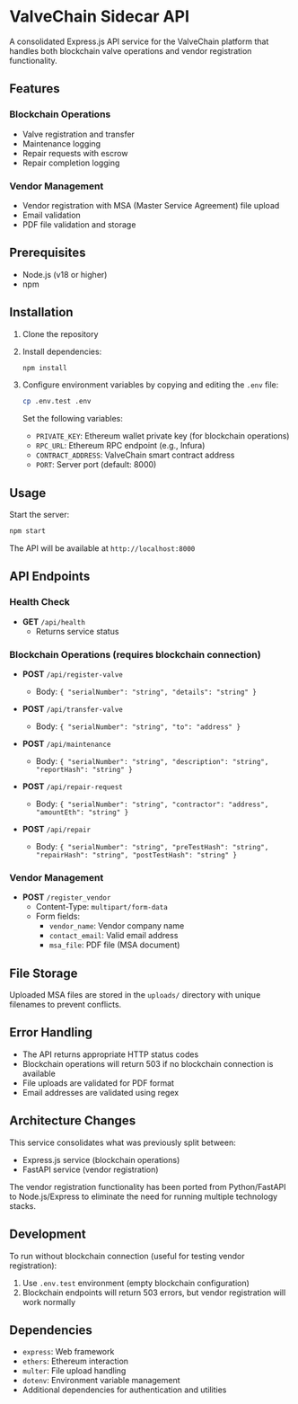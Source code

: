 # ValveChain Sidecar API

A consolidated Express.js API service for the ValveChain platform that handles both blockchain valve operations and vendor registration functionality.

## Features

### Blockchain Operations
- Valve registration and transfer
- Maintenance logging
- Repair requests with escrow
- Repair completion logging

### Vendor Management
- Vendor registration with MSA (Master Service Agreement) file upload
- Email validation
- PDF file validation and storage

## Prerequisites

- Node.js (v18 or higher)
- npm

## Installation

1. Clone the repository
2. Install dependencies:
   ```bash
   npm install
   ```

3. Configure environment variables by copying and editing the `.env` file:
   ```bash
   cp .env.test .env
   ```

   Set the following variables:
   - `PRIVATE_KEY`: Ethereum wallet private key (for blockchain operations)
   - `RPC_URL`: Ethereum RPC endpoint (e.g., Infura)
   - `CONTRACT_ADDRESS`: ValveChain smart contract address
   - `PORT`: Server port (default: 8000)

## Usage

Start the server:
```bash
npm start
```

The API will be available at `http://localhost:8000`

## API Endpoints

### Health Check
- **GET** `/api/health`
  - Returns service status

### Blockchain Operations (requires blockchain connection)
- **POST** `/api/register-valve`
  - Body: `{ "serialNumber": "string", "details": "string" }`
  
- **POST** `/api/transfer-valve`
  - Body: `{ "serialNumber": "string", "to": "address" }`
  
- **POST** `/api/maintenance`
  - Body: `{ "serialNumber": "string", "description": "string", "reportHash": "string" }`
  
- **POST** `/api/repair-request`
  - Body: `{ "serialNumber": "string", "contractor": "address", "amountEth": "string" }`
  
- **POST** `/api/repair`
  - Body: `{ "serialNumber": "string", "preTestHash": "string", "repairHash": "string", "postTestHash": "string" }`

### Vendor Management
- **POST** `/register_vendor`
  - Content-Type: `multipart/form-data`
  - Form fields:
    - `vendor_name`: Vendor company name
    - `contact_email`: Valid email address
    - `msa_file`: PDF file (MSA document)

## File Storage

Uploaded MSA files are stored in the `uploads/` directory with unique filenames to prevent conflicts.

## Error Handling

- The API returns appropriate HTTP status codes
- Blockchain operations will return 503 if no blockchain connection is available
- File uploads are validated for PDF format
- Email addresses are validated using regex

## Architecture Changes

This service consolidates what was previously split between:
- Express.js service (blockchain operations)
- FastAPI service (vendor registration)

The vendor registration functionality has been ported from Python/FastAPI to Node.js/Express to eliminate the need for running multiple technology stacks.

## Development

To run without blockchain connection (useful for testing vendor registration):
1. Use `.env.test` environment (empty blockchain configuration)
2. Blockchain endpoints will return 503 errors, but vendor registration will work normally

## Dependencies

- `express`: Web framework
- `ethers`: Ethereum interaction
- `multer`: File upload handling
- `dotenv`: Environment variable management
- Additional dependencies for authentication and utilities